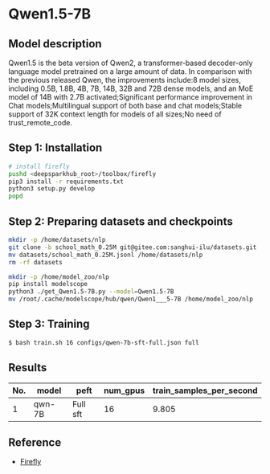 # Qwen1.5-7B

## Model description
Qwen1.5 is the beta version of Qwen2, a transformer-based decoder-only language model pretrained on a large amount of data. In comparison with the previous released Qwen, the improvements include:8 model sizes, including 0.5B, 1.8B, 4B, 7B, 14B, 32B and 72B dense models, and an MoE model of 14B with 2.7B activated;Significant performance improvement in Chat models;Multilingual support of both base and chat models;Stable support of 32K context length for models of all sizes;No need of trust_remote_code.


## Step 1: Installation

```bash
# install firefly
pushd <deepsparkhub_root>/toolbox/firefly
pip3 install -r requirements.txt
python3 setup.py develop
popd
```

## Step 2: Preparing datasets and checkpoints

```bash
mkdir -p /home/datasets/nlp
git clone -b school_math_0.25M git@gitee.com:sanghui-ilu/datasets.git
mv datasets/school_math_0.25M.jsonl /home/datasets/nlp
rm -rf datasets

mkdir -p /home/model_zoo/nlp
pip install modelscope
python3 ./get_Qwen1.5-7B.py --model=Qwen1.5-7B
mv /root/.cache/modelscope/hub/qwen/Qwen1___5-7B /home/model_zoo/nlp
```

## Step 3: Training
```bash
$ bash train.sh 16 configs/qwen-7b-sft-full.json full  
```

## Results

| No.  | model     | peft        |    num_gpus        |train_samples_per_second |
| ---- | --------- | ----------- | ------------------ | ----------------------  |
| 1    | qwn-7B | Full sft    | 16                 |         9.805          |

## Reference

- [Firefly](https://github.com/yangjianxin1/Firefly)
